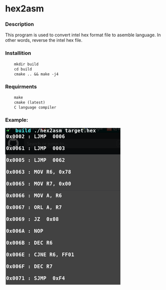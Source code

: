 # hex2asm
### Description
This program is used to convert intel hex format file to asemble language. In other words, reverse the intel hex file.

### Installition
``` 
    mkdir build 
    cd build
    cmake .. && make -j4
```

### Requirments
```
    make
    cmake (latest)
    C language compiler
```

### Example:

![example](https://github.com/wybuhui/hex2asm/blob/master/Screenshot%20from%202019-04-30%2009-42-46.png)
